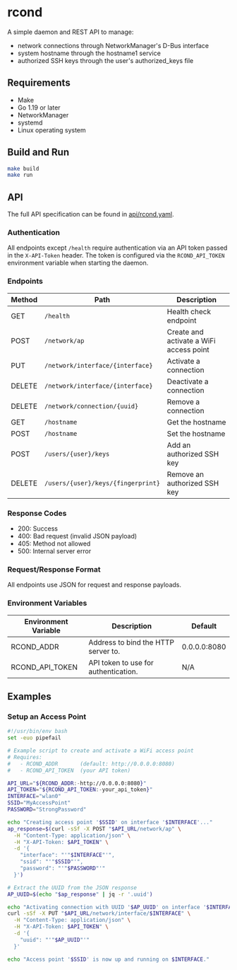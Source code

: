# rcond

A simple daemon and REST API to manage:
- network connections through NetworkManager's D-Bus interface
- system hostname through the hostname1 service
- authorized SSH keys through the user's authorized_keys file

## Requirements
- Make
- Go 1.19 or later
- NetworkManager
- systemd
- Linux operating system

## Build and Run

```bash
make build
make run
```

## API

The full API specification can be found in [api/rcond.yaml](api/rcond.yaml).

### Authentication

All endpoints except `/health` require authentication via an API token passed in the `X-API-Token` header. The token is configured via the `RCOND_API_TOKEN` environment variable when starting the daemon.

### Endpoints
| Method  | Path                                | Description                             |
|---------|-------------------------------------|-----------------------------------------|
| GET     | `/health`                           | Health check endpoint                   |
| POST    | `/network/ap`                       | Create and activate a WiFi access point |
| PUT     | `/network/interface/{interface}`    | Activate a connection                   |
| DELETE  | `/network/interface/{interface}`    | Deactivate a connection                 |
| DELETE  | `/network/connection/{uuid}`        | Remove a connection                     |
| GET     | `/hostname`                         | Get the hostname                        |
| POST    | `/hostname`                         | Set the hostname                        |
| POST    | `/users/{user}/keys`                | Add an authorized SSH key               |
| DELETE  | `/users/{user}/keys/{fingerprint}`  | Remove an authorized SSH key            |

### Response Codes

- 200: Success
- 400: Bad request (invalid JSON payload)
- 405: Method not allowed
- 500: Internal server error

### Request/Response Format
All endpoints use JSON for request and response payloads.

### Environment Variables

| Environment Variable | Description                             | Default       |
|----------------------|-----------------------------------------|---------------|
| RCOND_ADDR           | Address to bind the HTTP server to.     | 0.0.0.0:8080  |
| RCOND_API_TOKEN      | API token to use for authentication.    | N/A           |

## Examples

### Setup an Access Point

```bash
#!/usr/bin/env bash
set -euo pipefail

# Example script to create and activate a WiFi access point
# Requires:
#   - RCOND_ADDR       (default: http://0.0.0.0:8080)
#   - RCOND_API_TOKEN  (your API token)

API_URL="${RCOND_ADDR:-http://0.0.0.0:8080}"
API_TOKEN="${RCOND_API_TOKEN:-your_api_token}"
INTERFACE="wlan0"
SSID="MyAccessPoint"
PASSWORD="StrongPassword"

echo "Creating access point '$SSID' on interface '$INTERFACE'..."
ap_response=$(curl -sSf -X POST "$API_URL/network/ap" \
  -H "Content-Type: application/json" \
  -H "X-API-Token: $API_TOKEN" \
  -d '{
    "interface": "'"$INTERFACE"'",
    "ssid": "'"$SSID"'",
    "password": "'"$PASSWORD"'"
  }')

# Extract the UUID from the JSON response
AP_UUID=$(echo "$ap_response" | jq -r '.uuid')

echo "Activating connection with UUID '$AP_UUID' on interface '$INTERFACE'..."
curl -sSf -X PUT "$API_URL/network/interface/$INTERFACE" \
  -H "Content-Type: application/json" \
  -H "X-API-Token: $API_TOKEN" \
  -d '{
    "uuid": "'"$AP_UUID"'"
  }'

echo "Access point '$SSID' is now up and running on $INTERFACE."
```